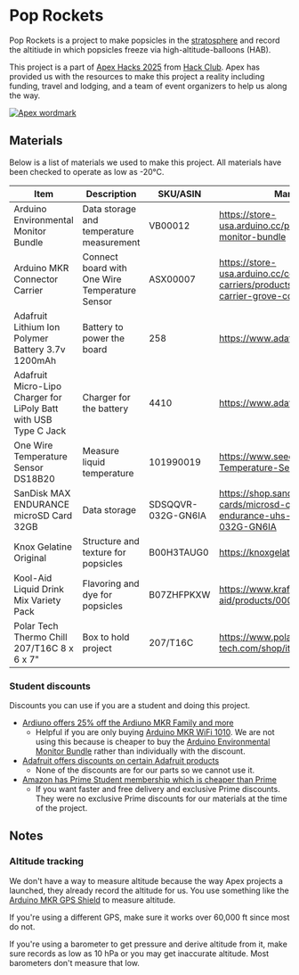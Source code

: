 # Pop Rockets

Pop Rockets is a project to make popsicles in the [stratosphere](https://en.wikipedia.org/wiki/Stratosphere) and record the altitiude in which popsicles freeze via high-altitude-balloons (HAB).

This project is a part of [Apex Hacks 2025](https://apex.hackclub.com) from [Hack Club](https://hackclub.com). Apex has provided us with the resources to make this project a reality including funding, travel and lodging, and a team of event organizers to help us along the way.

[![Apex wordmark](https://apex.hackclub.com/_astro/wordmark.D2ClV-3K_TMzl.webp)](https://apex.hackclub.com)

## Materials

Below is a list of materials we used to make this project. All materials have been checked to operate as low as -20°C.

| Item                                                             | Description                                    | SKU/ASIN            | Manufacturer Link                                                                                                       | Amazon Link                          |
| ---------------------------------------------------------------- | ---------------------------------------------- | ------------------- | ----------------------------------------------------------------------------------------------------------------------- | ------------------------------------ |
| Arduino Environmental Monitor Bundle                             | Data storage and temperature measurement       | VB00012             | https://store-usa.arduino.cc/products/environmental-monitor-bundle                                                      | https://www.amazon.com/dp/B0B39S11K1 |
| Arduino MKR Connector Carrier                                    | Connect board with One Wire Temperature Sensor | ASX00007            | https://store-usa.arduino.cc/collections/shields-carriers/products/arduino-mkr-connector-carrier-grove-compatible       | https://www.amazon.com/dp/B07JKVW8XT |
| Adafruit Lithium Ion Polymer Battery 3.7v 1200mAh                | Battery to power the board                     | 258                 | https://www.adafruit.com/product/258                                                                                    | https://www.amazon.com/dp/B00J2QET64 |
| Adafruit Micro-Lipo Charger for LiPoly Batt with USB Type C Jack | Charger for the battery                        | 4410                | https://www.adafruit.com/product/4410                                                                                   | https://www.amazon.com/dp/B08168GWVJ |
| One Wire Temperature Sensor DS18B20                              | Measure liquid temperature                     | 101990019           | https://www.seeedstudio.com/One-Wire-Temperature-Sensor-p-1235.html                                                     |                                      |
| SanDisk MAX ENDURANCE microSD Card 32GB                          | Data storage                                   | SDSQQVR-032G-GN6IA  | https://shop.sandisk.com/products/memory-cards/microsd-cards/sandisk-max-endurance-uhs-i-microsd?sku=SDSQQVR-032G-GN6IA | https://www.amazon.com/dp/B084CJLNM4 |
| Knox Gelatine Original                                           | Structure and texture for popsicles            | B00H3TAUG0          | https://knoxgelatine.com                                                                                                | https://www.amazon.com/dp/B00H3TAUG0 |
| Kool-Aid Liquid Drink Mix Variety Pack                           | Flavoring and dye for popsicles                | B07ZHFPKXW          | https://www.kraftheinz.com/kool-aid/products/00043000005743                                                             | https://www.amazon.com/dp/B07ZHFPKXW |
| Polar Tech Thermo Chill 207/T16C 8 x 6 x 7"                      | Box to hold project                            | 207/T16C            | https://www.polar-tech.com/shop/item/207%2Ft16c                                                                         | https://www.amazon.com/dp/B007ICA67U |

### Student discounts

Discounts you can use if you are a student and doing this project.

- [Ardiuno offers 25% off the Ardiuno MKR Family and more](https://www.arduino.cc/education/github-students)
  - Helpful if you are only buying [Arduino MKR WiFi 1010](https://store.arduino.cc/products/arduino-mkr-wifi-1010). We are not using this because is cheaper to buy the [Arduino Environmental Monitor Bundle](https://store-usa.arduino.cc/products/environmental-monitor-bundle) rather than individually with the discount.
- [Adafruit offers discounts on certain Adafruit products](https://www.adafruit.com/github-students)
  - None of the discounts are for our parts so we cannot use it.
- [Amazon has Prime Student membership which is cheaper than Prime](https://www.amazon.com/joinstudent)
  - If you want faster and free delivery and exclusive Prime discounts. They were no exclusive Prime discounts for our materials at the time of the project.

## Notes

### Altitude tracking

We don't have a way to measure altitude because the way Apex projects a launched, they already record the altitude for us. You use something like the [Arduino MKR GPS Shield](https://store.arduino.cc/products/arduino-mkr-gps-shield) to measure altitude.

If you're using a different GPS, make sure it works over 60,000 ft since most do not.

If you're using a barometer to get pressure and derive altitude from it, make sure records as low as 10 hPa or you may get inaccurate altitude. Most barometers don't measure that low.
